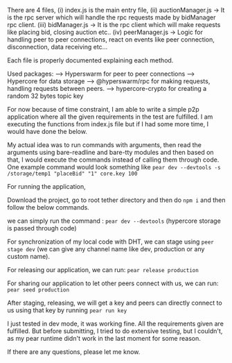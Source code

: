 There are 4 files,
(i) index.js is the main entry file,
(ii) auctionManager.js -> It is the rpc server which will handle the rpc requests made by bidManager rpc client.
(iii) bidManager.js -> It is the rpc client which will make requests like placing bid, closing auction etc..
(iv) peerManager.js -> Logic for handling peer to peer connections, react on events like peer connection, disconnection, data receiving etc...

Each file is properly documented explaining each method.

Used packages:
--> Hyperswarm for peer to peer connections
--> Hypercore for data storage
--> @hyperswarm/rpc for making requests, handling requests between peers.
--> hypercore-crypto for creating a random 32 bytes topic key

For now because of time constraint, I am able to write a simple p2p application where all the given requirements in the test are fulfilled. I am executing the functions from index.js file but if I had some more time, I would have done the below.

My actual idea was to run commands with arguments, then read the arguments using bare-readline and bare-tty modules and then based on that, I would execute the commands instead of calling them through code. One example command would look something like `pear dev --devtools -s /storage/temp1 "placeBid" "1" core.key 100`

For running the application,

Download the project, go to root tether directory and then do `npm i` and then follow the below commands.

we can simply run the command : `pear dev --devtools` (hypercore storage is passed through code)

For synchronization of my local code with DHT, we can stage using `peer stage dev` (we can give any channel name like dev, production or any custom name).

For releasing our application, we can run: `pear release production`

For sharing our application to let other peers connect with us, we can run: `pear seed production`

After staging, releasing, we will get a key and peers can directly connect to us using that key by running `pear run key`

I just tested in dev mode, it was working fine. All the requirements given are fulfilled. But before submitting, I tried to do extensive testing, but I couldn't, as my pear runtime didn't work in the last moment for some reason.

If there are any questions, please let me know.
